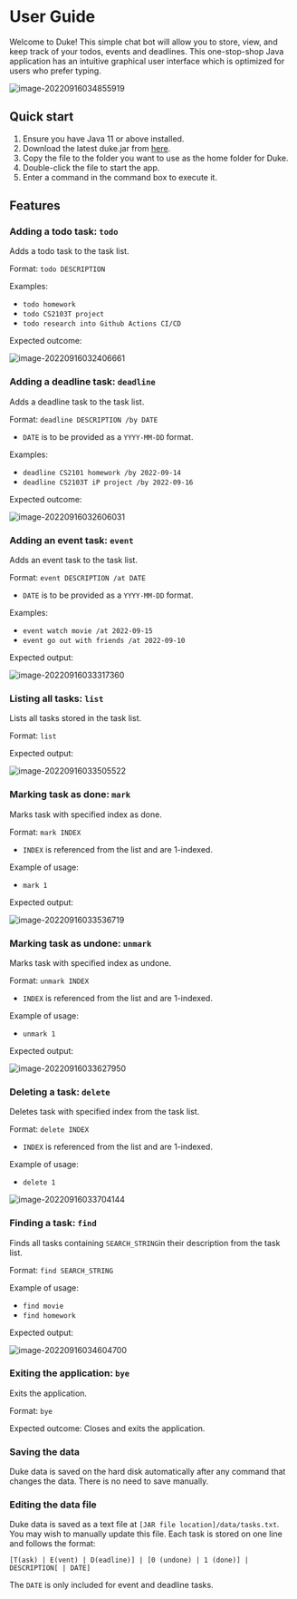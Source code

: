 # User Guide

Welcome to Duke! This simple chat bot will allow you to store, view, and keep track of your todos, events and deadlines. This one-stop-shop Java application has an intuitive graphical user interface which is optimized for users who prefer typing. 

![image-20220916034855919](Ui.png)

## Quick start

1. Ensure you have Java 11 or above installed.
2. Download the latest duke.jar from [here](https://github.com/arnav-ag/ip/releases/tag/A-Release).
3. Copy the file to the folder you want to use as the home folder for Duke.
4. Double-click the file to start the app.
5. Enter a command in the command box to execute it.

## Features 

### Adding a todo task: `todo`

Adds a todo task to the task list.

Format: `todo DESCRIPTION`

Examples:

- `todo homework`
- `todo CS2103T project`
- `todo research into Github Actions CI/CD`

Expected outcome:

![image-20220916032406661](add-todo.png)

### Adding a deadline task: `deadline`

Adds a deadline task to the task list.

Format: `deadline DESCRIPTION /by DATE`

- `DATE` is to be provided as a `YYYY-MM-DD` format.

Examples:

- `deadline CS2101 homework /by 2022-09-14`
- `deadline CS2103T iP project /by 2022-09-16`

Expected outcome:

![image-20220916032606031](add-deadline.png)

### Adding an event task: `event`

Adds an event task to the task list.

Format: `event DESCRIPTION /at DATE`

- `DATE` is to be provided as a `YYYY-MM-DD` format.

Examples:

- `event watch movie /at 2022-09-15`
- `event go out with friends /at 2022-09-10`

Expected output:

![image-20220916033317360](add-event.png)

### Listing all tasks: `list`

Lists all tasks stored in the task list.

Format: `list`

Expected output:

![image-20220916033505522](list.png)

### Marking task as done: `mark`

Marks task with specified index as done.

Format: `mark INDEX`

- `INDEX` is referenced from the list and are 1-indexed.

Example of usage:

- `mark 1`

Expected output:

![image-20220916033536719](mark-task.png)

### Marking task as undone: `unmark`

Marks task with specified index as undone.

Format: `unmark INDEX`

- `INDEX` is referenced from the list and are 1-indexed.

Example of usage:

- `unmark 1`

Expected output:

![image-20220916033627950](unmark-task.png)

### Deleting a task: `delete`

Deletes task with specified index from the task list.

Format: `delete INDEX`

- `INDEX` is referenced from the list and are 1-indexed.

Example of usage:

- `delete 1`

![image-20220916033704144](delete-task.png)

### Finding a task: `find`

Finds all tasks containing `SEARCH_STRING`in their description from the task list.

Format: `find SEARCH_STRING`

Example of usage:

- `find movie`
- `find homework`

Expected output:

![image-20220916034604700](find-tasks.png)

### Exiting the application: `bye`

Exits the application.

Format: `bye`

Expected outcome: Closes and exits the application.

### Saving the data

Duke data is saved on the hard disk automatically after any command that changes the data. There is no need to save manually.

### Editing the data file

Duke data is saved as a text file at `[JAR file location]/data/tasks.txt`. You may wish to manually update this file. Each task is stored on one line and follows the format:

`[T(ask) | E(vent) | D(eadline)] | [0 (undone) | 1 (done)] | DESCRIPTION[ | DATE]`

The `DATE` is only included for event and deadline tasks.

